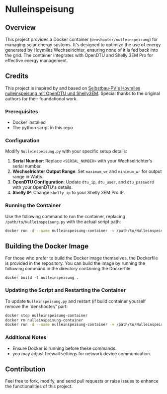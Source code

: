 # Nulleinspeisung

## Overview
This project provides a Docker container (`denshooter/nulleinspeisung`) for managing solar energy systems. It's designed to optimize the use of energy generated by Hoymiles Wechselrichter, ensuring none of it is fed back into the grid. The container integrates with OpenDTU and Shelly 3EM Pro for effective energy management.

## Credits
This project is inspired by and based on [Selbstbau-PV's Hoymiles nulleinspeisung mit OpenDTU und Shelly3EM](https://github.com/Selbstbau-PV/Selbstbau-PV-Hoymiles-nulleinspeisung-mit-OpenDTU-und-Shelly3EM). Special thanks to the original authors for their foundational work.

### Prerequisites
- Docker installed
- The python script in this repo

### Configuration
Modify `Nulleinspeisung.py` with your specific setup details:
1. **Serial Number**: Replace `<SERIAL_NUMBER>` with your Wechselrichter's serial number.
2. **Wechselrichter Output Range**: Set `maximum_wr` and `minimum_wr` for output range in Watts.
3. **OpenDTU Configuration**: Update `dtu_ip`, `dtu_user`, and `dtu_password` with your OpenDTU's details.
4. **Shelly IP**: Change `shelly_ip` to your Shelly 3EM Pro IP.

### Running the Container
Use the following command to run the container, replacing `/path/to/Nulleinspeisung.py` with the actual script path:
```bash
docker run -d --name nulleinspeisung-container -v /path/to/Nulleinspeisung.py:/app/Nulleinspeisung.py denshooter/nulleinspeisung
```

## Building the Docker Image
For those who prefer to build the Docker image themselves, the Dockerfile is provided in the repository. You can build the image by running the following command in the directory containing the Dockerfile:
```
docker build -t nulleinspeisung .
```

### Updating the Script and Restarting the Container
To update `Nulleinspeisung.py` and restart (if build container yourself remove the 'denshooter/' part:
```bash
docker stop nulleinspeisung-container
docker rm nulleinspeisung-container
docker run -d --name nulleinspeisung-container -v /path/to/Nulleinspeisung.py:/app/Nulleinspeisung.py denshooter/nulleinspeisung
```

### Additional Notes
- Ensure Docker is running before these commands.
- you may adjust firewall settings for network device communication.


## Contribution
Feel free to fork, modify, and send pull requests or raise issues to enhance the functionalities of this project.
